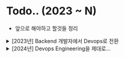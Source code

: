 # Todo.. (2023 ~ N)

- 앞으로 해야하고 할것들 정리

<details>
<summary> [2023년] Backend 개발자에서 Devops로 전환 </summary>
<div markdown="1">

- CI / CD Pipeline

  - [x] Terraform
  - [x] Github
  - [x] Jenkins
  - [x] Push The ECR
  - [x] Trigger EventBridge
  - [x] Deploy ECS
  - [x] Deploy (Blue / Green)
  - [x] Rollback (ECS)
  - [x] Kubernetis theory

- CDN

  - [x] Download use S3
  - [x] Download use CloudFront from S3
  - [x] Deploy Static Page use CloudFront (Terraform)

- DevSecOps + Network

  - [x] Region 간 통신 Best Practice (VPC Peering, transit gateway)

- SNS

  - [x] Cloud Watch
  - [x] SNS
  - [x] Lambda
  - [x] Slack Webhooks
  - [x] EventBridge + Lambda + Slack Notification
  - [x] 간단하게 프로젝트로 만들어보기 (만능 슬랙봇)

- Service

  - [x] Docker
  - [x] ECS
  - [x] Kinesis
  - [x] Kinesis DataStream + Kinesis Firehoes + S3

- Lanaguage & lib

  - [x] Golang
  - [x] Cobra (CLI)

- Todo Repository

  - [x] golang-eb-ecs
  - [x] ecs-master
  - [x] cicd-pipeline
  - [x] simple-sns-slack

- Infra Project
  - [x] Teleport (서버 접근제어)

</div>
</details>

<details>
<summary> [2024년] Devops Engineering을 제대로... </summary>
<div markdown="1">

- 전년도에 못한 Todo

  - [ ] ECS For CiCD FullSet (ECS + Jenkins + CodeDeploy + Best Practice)
  - [ ] ECS For Kinesis Pipeline (firelens + firehoes + s3)
  - [ ] ECS use Sonacube
  - [ ] Terraform Module (CloudFront + S3 + Lambda) -> 캐시무효 자동화
  - [ ] NatGateway에 대해서 공부하기...
  - [ ] Elastic Search (EFK, ELK, Elastic Agent)
  - [ ] Prometheus (node-export, black-box)
  - [ ] pinpoint
  - [ ] MQTT Protocol (RealTime Chatting Service)
  - [ ] Chat Service (API Gateway + Lambda + DynamoDB)
  - [ ] zookeeper from Service Discovery
  - [ ] <a href="https://kafka.apache.org/documentation/#introduction">Kafka 문서 정독하기</a>
  - [ ] <a href="https://debezium.io/documentation/reference/stable/connectors/mysql.html">Debizium 문서 정독하기 </a>

- Engineering

  - [ ] AWS Data Pipeline (Kinesis, EMR, Glue)
  - [ ] Airflow
  - [ ] Deep Dive Data Engineering (Spark, Flink, Apache Beam)
  - [ ] snowflak
  - [ ] DataHub (Linkedin Opensource)

- CDN

  - [ ] CloudFlare

- Langauge

  - [ ] Golang Deep Dive
  - [ ] TUI use Golang
  - [ ] gossm 개량해서 사용하기
  - [ ] go cobra를 사용해서 CLI 만들기

- DevSecOps

  - [ ] AWS Security Hub
  - [ ] SOAR (보안 오케스트레이션, 자동화)
  - [ ] ABAC (Attribute-Based Access Control) 공부해보기 + IAM
  - [ ] Cloud Trail + Event Bridge + SNS + AWS Chatbot + Slack

- Infra

  - [ ] Lambda FullSet (Golang)
  - [ ] Kubernetes, k8s
  - [ ] EKS + Istio

- Certificate
  - AWS Associate
  - Certified Kubernetes Administrator (CKA)

- Side-Project
  - [ ] 나만의 AWS Architecture 구상도
  - [ ] TodoList (co-app)

</div>
</details>
